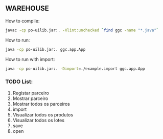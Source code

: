 ## WAREHOUSE


How to compile:

```sh
javac -cp po-uilib.jar:. -Xlint:unchecked `find ggc -name "*.java"`

```

How to run:

```sh
java -cp po-uilib.jar:. ggc.app.App

```

How to run with import:
```sh
java -cp po-uilib.jar:. -Dimport=./example.import ggc.app.App

```


### TODO List:
1. Registar parceiro 
2. Mostrar parceiro
3. Mostrar todos os parceiros
4. import
5. Visualizar todos os produtos
6. Visualizar todos os lotes
7. save
8. open

